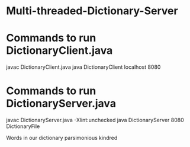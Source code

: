 # Multi-threaded-Dictionary-Server


# Commands to run DictionaryClient.java

javac DictionaryClient.java
java DictionaryClient localhost 8080

# Commands to run DictionaryServer.java

javac DictionaryServer.java -Xlint:unchecked
java DictionaryServer 8080 DictionaryFile


Words in our dictionary
parsimonious
kindred
